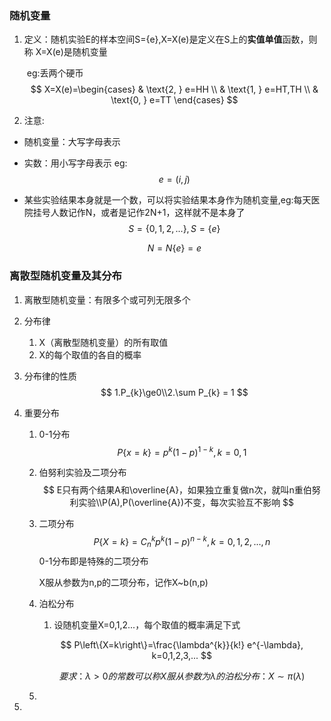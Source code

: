 ### 随机变量

1. 定义：随机实验E的样本空间S={e},X=X(e)是定义在S上的**实值单值**函数，则称			X=X(e)是随机变量

   ​		eg:丢两个硬币
   $$
   X=X(e)=\begin{cases}
     & \text{2, } e=HH \\
     & \text{1, } e=HT,TH \\
     & \text{0, } e=TT
   \end{cases}
   $$
   

2. 注意:

- 随机变量：大写字母表示

- 实数：用小写字母表示   eg:
  $$
  e = \left (i,j  \right )
  $$
  

- 某些实验结果本身就是一个数，可以将实验结果本身作为随机变量,eg:每天医院挂号人数记作N，或者是记作2N+1，这样就不是本身了
  $$
  S=\left\{ 0,1,2,...\right\}, S = \left\{e\right\}
  $$

  $$
  N = N\left\{ e\right\} = e
  $$

### 离散型随机变量及其分布

1. 离散型随机变量：有限多个或可列无限多个

2. 分布律

   1. X（离散型随机变量）的所有取值
   2. X的每个取值的各自的概率

3. 分布律的性质  
   $$
   1.P_{k}\ge0\\2.\sum P_{k} = 1
   $$

4. 重要分布

   

   1. 0-1分布
      $$
      P\left\{x=k\right\}=p^{k}(1-p)^{1-k}, k = 0,1
      $$
      

   2. 伯努利实验及二项分布
      $$
      E只有两个结果A和\overline{A}，如果独立重复做n次，就叫n重伯努利实验\\P(A),P(\overline{A})不变，每次实验互不影响
      $$

   3. 二项分布
      $$
      P\left\{X=k\right\} = C_{n}^{k}p^{k}(1-p)^{n-k}  ,k=0,1,2,...,n
      $$
      0-1分布即是特殊的二项分布

      X服从参数为n,p的二项分布，记作X~b(n,p)

   4. 泊松分布

      1. 设随机变量X=0,1,2...，每个取值的概率满足下式

      $$
      P\left\{X=k\right\}=\frac{\lambda^{k}}{k!} e^{-\lambda}, 
      k=0,1,2,3,...
      $$

      $$
      要求：\lambda > 0的常数可以称X服从参数为 \lambda 的泊松分布：X\sim\pi \left(\lambda \right)
      $$

   5. 

      

      

      

5. 